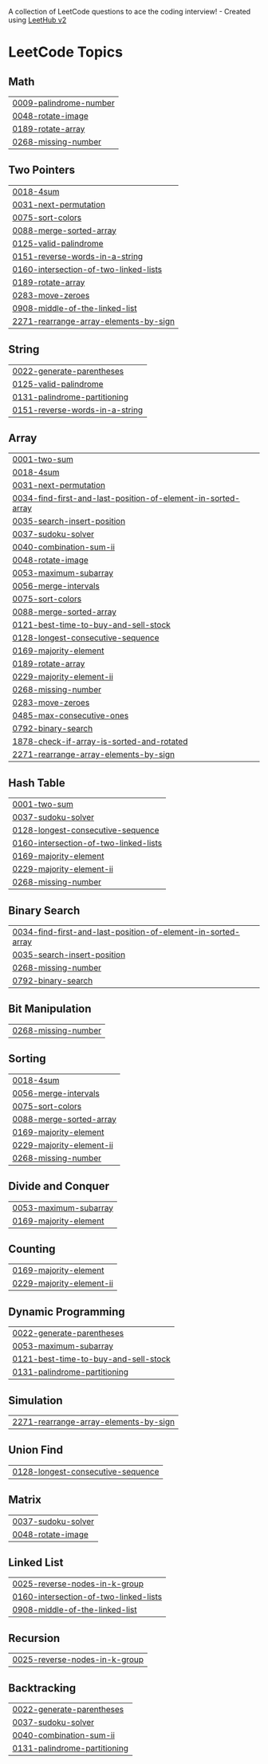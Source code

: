 A collection of LeetCode questions to ace the coding interview! - Created using [LeetHub v2](https://github.com/arunbhardwaj/LeetHub-2.0)
<!---LeetCode Topics Start-->
# LeetCode Topics
## Math
|  |
| ------- |
| [0009-palindrome-number](https://github.com/Agnish07/agnishleetcode/tree/master/0009-palindrome-number) |
| [0048-rotate-image](https://github.com/Agnish07/agnishleetcode/tree/master/0048-rotate-image) |
| [0189-rotate-array](https://github.com/Agnish07/agnishleetcode/tree/master/0189-rotate-array) |
| [0268-missing-number](https://github.com/Agnish07/agnishleetcode/tree/master/0268-missing-number) |
## Two Pointers
|  |
| ------- |
| [0018-4sum](https://github.com/Agnish07/agnishleetcode/tree/master/0018-4sum) |
| [0031-next-permutation](https://github.com/Agnish07/agnishleetcode/tree/master/0031-next-permutation) |
| [0075-sort-colors](https://github.com/Agnish07/agnishleetcode/tree/master/0075-sort-colors) |
| [0088-merge-sorted-array](https://github.com/Agnish07/agnishleetcode/tree/master/0088-merge-sorted-array) |
| [0125-valid-palindrome](https://github.com/Agnish07/agnishleetcode/tree/master/0125-valid-palindrome) |
| [0151-reverse-words-in-a-string](https://github.com/Agnish07/agnishleetcode/tree/master/0151-reverse-words-in-a-string) |
| [0160-intersection-of-two-linked-lists](https://github.com/Agnish07/agnishleetcode/tree/master/0160-intersection-of-two-linked-lists) |
| [0189-rotate-array](https://github.com/Agnish07/agnishleetcode/tree/master/0189-rotate-array) |
| [0283-move-zeroes](https://github.com/Agnish07/agnishleetcode/tree/master/0283-move-zeroes) |
| [0908-middle-of-the-linked-list](https://github.com/Agnish07/agnishleetcode/tree/master/0908-middle-of-the-linked-list) |
| [2271-rearrange-array-elements-by-sign](https://github.com/Agnish07/agnishleetcode/tree/master/2271-rearrange-array-elements-by-sign) |
## String
|  |
| ------- |
| [0022-generate-parentheses](https://github.com/Agnish07/agnishleetcode/tree/master/0022-generate-parentheses) |
| [0125-valid-palindrome](https://github.com/Agnish07/agnishleetcode/tree/master/0125-valid-palindrome) |
| [0131-palindrome-partitioning](https://github.com/Agnish07/agnishleetcode/tree/master/0131-palindrome-partitioning) |
| [0151-reverse-words-in-a-string](https://github.com/Agnish07/agnishleetcode/tree/master/0151-reverse-words-in-a-string) |
## Array
|  |
| ------- |
| [0001-two-sum](https://github.com/Agnish07/agnishleetcode/tree/master/0001-two-sum) |
| [0018-4sum](https://github.com/Agnish07/agnishleetcode/tree/master/0018-4sum) |
| [0031-next-permutation](https://github.com/Agnish07/agnishleetcode/tree/master/0031-next-permutation) |
| [0034-find-first-and-last-position-of-element-in-sorted-array](https://github.com/Agnish07/agnishleetcode/tree/master/0034-find-first-and-last-position-of-element-in-sorted-array) |
| [0035-search-insert-position](https://github.com/Agnish07/agnishleetcode/tree/master/0035-search-insert-position) |
| [0037-sudoku-solver](https://github.com/Agnish07/agnishleetcode/tree/master/0037-sudoku-solver) |
| [0040-combination-sum-ii](https://github.com/Agnish07/agnishleetcode/tree/master/0040-combination-sum-ii) |
| [0048-rotate-image](https://github.com/Agnish07/agnishleetcode/tree/master/0048-rotate-image) |
| [0053-maximum-subarray](https://github.com/Agnish07/agnishleetcode/tree/master/0053-maximum-subarray) |
| [0056-merge-intervals](https://github.com/Agnish07/agnishleetcode/tree/master/0056-merge-intervals) |
| [0075-sort-colors](https://github.com/Agnish07/agnishleetcode/tree/master/0075-sort-colors) |
| [0088-merge-sorted-array](https://github.com/Agnish07/agnishleetcode/tree/master/0088-merge-sorted-array) |
| [0121-best-time-to-buy-and-sell-stock](https://github.com/Agnish07/agnishleetcode/tree/master/0121-best-time-to-buy-and-sell-stock) |
| [0128-longest-consecutive-sequence](https://github.com/Agnish07/agnishleetcode/tree/master/0128-longest-consecutive-sequence) |
| [0169-majority-element](https://github.com/Agnish07/agnishleetcode/tree/master/0169-majority-element) |
| [0189-rotate-array](https://github.com/Agnish07/agnishleetcode/tree/master/0189-rotate-array) |
| [0229-majority-element-ii](https://github.com/Agnish07/agnishleetcode/tree/master/0229-majority-element-ii) |
| [0268-missing-number](https://github.com/Agnish07/agnishleetcode/tree/master/0268-missing-number) |
| [0283-move-zeroes](https://github.com/Agnish07/agnishleetcode/tree/master/0283-move-zeroes) |
| [0485-max-consecutive-ones](https://github.com/Agnish07/agnishleetcode/tree/master/0485-max-consecutive-ones) |
| [0792-binary-search](https://github.com/Agnish07/agnishleetcode/tree/master/0792-binary-search) |
| [1878-check-if-array-is-sorted-and-rotated](https://github.com/Agnish07/agnishleetcode/tree/master/1878-check-if-array-is-sorted-and-rotated) |
| [2271-rearrange-array-elements-by-sign](https://github.com/Agnish07/agnishleetcode/tree/master/2271-rearrange-array-elements-by-sign) |
## Hash Table
|  |
| ------- |
| [0001-two-sum](https://github.com/Agnish07/agnishleetcode/tree/master/0001-two-sum) |
| [0037-sudoku-solver](https://github.com/Agnish07/agnishleetcode/tree/master/0037-sudoku-solver) |
| [0128-longest-consecutive-sequence](https://github.com/Agnish07/agnishleetcode/tree/master/0128-longest-consecutive-sequence) |
| [0160-intersection-of-two-linked-lists](https://github.com/Agnish07/agnishleetcode/tree/master/0160-intersection-of-two-linked-lists) |
| [0169-majority-element](https://github.com/Agnish07/agnishleetcode/tree/master/0169-majority-element) |
| [0229-majority-element-ii](https://github.com/Agnish07/agnishleetcode/tree/master/0229-majority-element-ii) |
| [0268-missing-number](https://github.com/Agnish07/agnishleetcode/tree/master/0268-missing-number) |
## Binary Search
|  |
| ------- |
| [0034-find-first-and-last-position-of-element-in-sorted-array](https://github.com/Agnish07/agnishleetcode/tree/master/0034-find-first-and-last-position-of-element-in-sorted-array) |
| [0035-search-insert-position](https://github.com/Agnish07/agnishleetcode/tree/master/0035-search-insert-position) |
| [0268-missing-number](https://github.com/Agnish07/agnishleetcode/tree/master/0268-missing-number) |
| [0792-binary-search](https://github.com/Agnish07/agnishleetcode/tree/master/0792-binary-search) |
## Bit Manipulation
|  |
| ------- |
| [0268-missing-number](https://github.com/Agnish07/agnishleetcode/tree/master/0268-missing-number) |
## Sorting
|  |
| ------- |
| [0018-4sum](https://github.com/Agnish07/agnishleetcode/tree/master/0018-4sum) |
| [0056-merge-intervals](https://github.com/Agnish07/agnishleetcode/tree/master/0056-merge-intervals) |
| [0075-sort-colors](https://github.com/Agnish07/agnishleetcode/tree/master/0075-sort-colors) |
| [0088-merge-sorted-array](https://github.com/Agnish07/agnishleetcode/tree/master/0088-merge-sorted-array) |
| [0169-majority-element](https://github.com/Agnish07/agnishleetcode/tree/master/0169-majority-element) |
| [0229-majority-element-ii](https://github.com/Agnish07/agnishleetcode/tree/master/0229-majority-element-ii) |
| [0268-missing-number](https://github.com/Agnish07/agnishleetcode/tree/master/0268-missing-number) |
## Divide and Conquer
|  |
| ------- |
| [0053-maximum-subarray](https://github.com/Agnish07/agnishleetcode/tree/master/0053-maximum-subarray) |
| [0169-majority-element](https://github.com/Agnish07/agnishleetcode/tree/master/0169-majority-element) |
## Counting
|  |
| ------- |
| [0169-majority-element](https://github.com/Agnish07/agnishleetcode/tree/master/0169-majority-element) |
| [0229-majority-element-ii](https://github.com/Agnish07/agnishleetcode/tree/master/0229-majority-element-ii) |
## Dynamic Programming
|  |
| ------- |
| [0022-generate-parentheses](https://github.com/Agnish07/agnishleetcode/tree/master/0022-generate-parentheses) |
| [0053-maximum-subarray](https://github.com/Agnish07/agnishleetcode/tree/master/0053-maximum-subarray) |
| [0121-best-time-to-buy-and-sell-stock](https://github.com/Agnish07/agnishleetcode/tree/master/0121-best-time-to-buy-and-sell-stock) |
| [0131-palindrome-partitioning](https://github.com/Agnish07/agnishleetcode/tree/master/0131-palindrome-partitioning) |
## Simulation
|  |
| ------- |
| [2271-rearrange-array-elements-by-sign](https://github.com/Agnish07/agnishleetcode/tree/master/2271-rearrange-array-elements-by-sign) |
## Union Find
|  |
| ------- |
| [0128-longest-consecutive-sequence](https://github.com/Agnish07/agnishleetcode/tree/master/0128-longest-consecutive-sequence) |
## Matrix
|  |
| ------- |
| [0037-sudoku-solver](https://github.com/Agnish07/agnishleetcode/tree/master/0037-sudoku-solver) |
| [0048-rotate-image](https://github.com/Agnish07/agnishleetcode/tree/master/0048-rotate-image) |
## Linked List
|  |
| ------- |
| [0025-reverse-nodes-in-k-group](https://github.com/Agnish07/agnishleetcode/tree/master/0025-reverse-nodes-in-k-group) |
| [0160-intersection-of-two-linked-lists](https://github.com/Agnish07/agnishleetcode/tree/master/0160-intersection-of-two-linked-lists) |
| [0908-middle-of-the-linked-list](https://github.com/Agnish07/agnishleetcode/tree/master/0908-middle-of-the-linked-list) |
## Recursion
|  |
| ------- |
| [0025-reverse-nodes-in-k-group](https://github.com/Agnish07/agnishleetcode/tree/master/0025-reverse-nodes-in-k-group) |
## Backtracking
|  |
| ------- |
| [0022-generate-parentheses](https://github.com/Agnish07/agnishleetcode/tree/master/0022-generate-parentheses) |
| [0037-sudoku-solver](https://github.com/Agnish07/agnishleetcode/tree/master/0037-sudoku-solver) |
| [0040-combination-sum-ii](https://github.com/Agnish07/agnishleetcode/tree/master/0040-combination-sum-ii) |
| [0131-palindrome-partitioning](https://github.com/Agnish07/agnishleetcode/tree/master/0131-palindrome-partitioning) |
<!---LeetCode Topics End-->